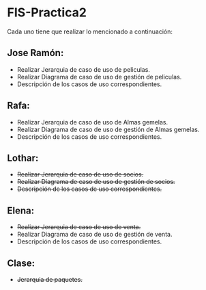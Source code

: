 FIS-Practica2
=============

Cada uno tiene que realizar lo mencionado a continuación:

Jose Ramón:
-----------
* Realizar Jerarquia de caso de uso de peliculas.
* Realizar Diagrama de caso de uso de gestión de peliculas.
* Descripción de los casos de uso correspondientes.

Rafa:
-----------
* Realizar Jerarquia de caso de uso de Almas gemelas.
* Realizar Diagrama de caso de uso de gestión de Almas gemelas.
* Descripción de los casos de uso correspondientes.

Lothar:
-----------
* ~~Realizar Jerarquia de caso de uso de socios.~~
* ~~Realizar Diagrama de caso de uso de gestión de socios.~~
* ~~Descripción de los casos de uso correspondientes.~~

Elena:
-----------
* ~~Realizar Jerarquia de caso de uso de venta.~~
* Realizar Diagrama de caso de uso de gestión de venta.
* Descripción de los casos de uso correspondientes.

Clase:
------
* ~~Jerarquia de paquetes.~~
